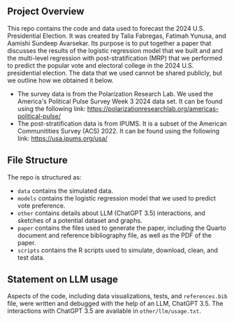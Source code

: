  ## Project Overview

This repo contains the code and data used to forecast the 2024 U.S. Presidential Election. It was created by Talia Fabregas, Fatimah Yunusa, and Aamishi Sundeep Avarsekar. Its purpose is to put together a paper that discusses the results of the logistic regression model that we built and and the multi-level regression with post-stratification (MRP) that we performed to predict the popular vote and electoral college in the 2024 U.S. presidential election. The data that we used cannot be shared publicly, but we outline how we obtained it below.

- The survey data is from the Polarization Research Lab. We used the America's Political Pulse Survey Week 3 2024 data set. It can be found using the following link: https://polarizationresearchlab.org/americas-political-pulse/
- The post-stratification data is from IPUMS. It is a subset of the American Communitities Survey (ACS) 2022. It can be found using the following link: https://usa.ipums.org/usa/

## File Structure

The repo is structured as:

-   `data` contains the simulated data.
-   `models` contains the logistic regression model that we used to predict vote preference. 
-   `other` contains details about LLM (ChatGPT 3.5) interactions, and sketches of a potential dataset and graphs.
-   `paper` contains the files used to generate the paper, including the Quarto document and reference bibliography file, as well as the PDF of the paper. 
-   `scripts` contains the R scripts used to simulate, download, clean, and test data.


## Statement on LLM usage

Aspects of the code, including data visualizations, tests, and `references.bib` file, were written and debugged with the help of an LLM, ChatGPT 3.5. The interactions with ChatGPT 3.5 are available in `other/llm/usage.txt`. 
